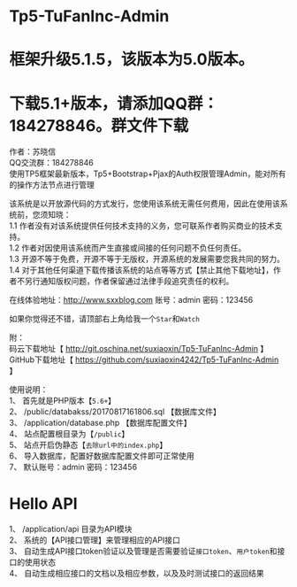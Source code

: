# Tp5-TuFanInc-Admin

# 框架升级5.1.5，该版本为5.0版本。
# 下载5.1+版本，请添加QQ群：184278846。群文件下载

作者：苏晓信<br />
QQ交流群：184278846<br />
使用TP5框架最新版本，Tp5+Bootstrap+Pjax的Auth权限管理Admin，能对所有的操作方法节点进行管理<br />

该系统是以开放源代码的方式发行，您使用该系统无需任何费用，因此在使用该系统前，您须知晓：<br />
1.1 作者没有对该系统提供任何技术支持的义务，您可联系作者购买商业的技术支持。<br />
1.2 作者对因使用该系统而产生直接或间接的任何问题不负任何责任。<br />
1.3 开源不等于免费，开源不等于无版权，开源系统的发展需要您我共同的努力。<br />
1.4 对于其他任何渠道下载传播该系统的站点等等方式【禁止其他下载地址】，作者不另行通知版权问题，作者保留通过法律手段追究责任的权利。<br />

在线体验地址：http://www.sxxblog.com 账号：admin 密码：123456<br />

如果你觉得还不错，请顶部右上角给我一个`Star`和`Watch`

附：<br />
码云下载地址【 http://git.oschina.net/suxiaoxin/Tp5-TuFanInc-Admin 】<br />
GitHub下载地址【 https://github.com/suxiaoxin4242/Tp5-TuFanInc-Admin 】<br />

使用说明：<br />
  1、 首先就是PHP版本【`5.6+`】<br />
  2、 /public/databakss/20170817161806.sql 【数据库文件】<br />
  3、 /application/database.php 【数据库配置文件】<br />
  4、 站点配置根目录为【`/public`】<br />
  5、 站点开启伪静态【`去除url中的index.php`】<br />
  6、 导入数据库，配置好数据库配置文件即可正常使用<br />
  7、 默认账号：admin 密码：123456<br />


# Hello API
  1、 /application/api 目录为API模块<br />
  2、 系统的【API接口管理】来管理相应的API接口<br />
  3、 自动生成API接口token验证以及管理是否需要验证`接口token`、`用户token`和接口的使用状态<br />
  4、 自动生成相应接口的文档以及相应参数，以及及时测试接口的返回结果<br />